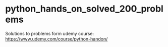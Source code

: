 # python_hands_on_solved_200_problems
Solutions to problems form udemy course: https://www.udemy.com/course/python-handon/
